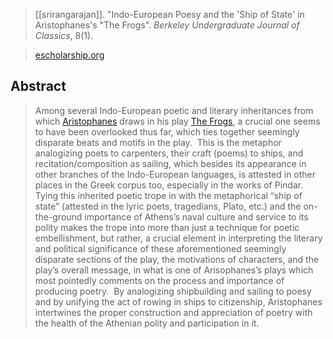 > [[srirangarajan]]. "Indo-European Poesy and the 'Ship of State' in Aristophanes's "The Frogs". _Berkeley Undergraduate Journal of Classics_, 8(1).

> [escholarship.org](https://escholarship.org/uc/item/2zz032sr)

## Abstract
> Among several Indo-European poetic and literary inheritances from which [Aristophanes](aristophanes.md) draws in his play [The Frogs](aristophanes-frogs.md), a crucial one seems to have been overlooked thus far, which ties together seemingly disparate beats and motifs in the play.  This is the metaphor analogizing poets to carpenters, their craft (poems) to ships, and recitation/composition as sailing, which besides its appearance in other branches of the Indo-European languages, is attested in other places in the Greek corpus too, especially in the works of Pindar.  Tying this inherited poetic trope in with the metaphorical “ship of state” (attested in the lyric poets, tragedians, Plato, etc.) and the on-the-ground importance of Athens’s naval culture and service to its polity makes the trope into more than just a technique for poetic embellishment, but rather, a crucial element in interpreting the literary and political significance of these aforementioned seemingly disparate sections of the play, the motivations of characters, and the play’s overall message, in what is one of Arisophanes’s plays which most pointedly comments on the process and importance of producing poetry.  By analogizing shipbuilding and sailing to poesy and by unifying the act of rowing in ships to citizenship, Aristophanes intertwines the proper construction and appreciation of poetry with the health of the Athenian polity and participation in it.

